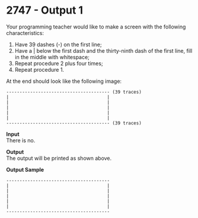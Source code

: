 # 2747 - Output 1

Your programming teacher would like to make a screen with the following characteristics:

1. Have 39 dashes (-) on the first line;
2. Have a | below the first dash and the thirty-ninth dash of the first line, fill in the middle with whitespace;
3. Repeat procedure 2 plus four times;
4. Repeat procedure 1.

At the end should look like the following image:

```
--------------------------------------- (39 traces)
|                                     |
|                                     |
|                                     |
|                                     |
|                                     |
--------------------------------------- (39 traces)
```

**Input**<br>
There is no.

**Output**<br>
The output will be printed as shown above.

**Output Sample**
```
---------------------------------------
|                                     |
|                                     |
|                                     |
|                                     |
|                                     |
---------------------------------------
```